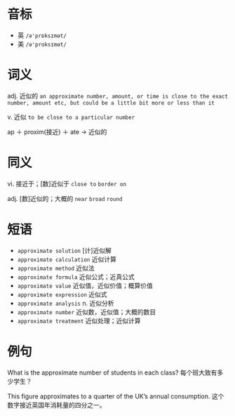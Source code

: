 # 音标

- 英 `/ə'prɒksɪmət/`
- 美 `/ə'prɑksɪmət/`

# 词义

adj. 近似的
`an approximate number, amount, or time is close to the exact number, amount etc, but could be a little bit more or less than it`

v. 近似
`to be close to a particular number`



ap ＋ proxim(接近) ＋ ate → 近似的

# 同义

vi. 接近于；[数]近似于
`close to` `border on`

adj. [数]近似的；大概的
`near` `broad` `round`

# 短语

- `approximate solution` [计]近似解
- `approximate calculation` 近似计算
- `approximate method` 近似法
- `approximate formula` 近似公式；近真公式
- `approximate value` 近似值，近似价值；概算价值
- `approximate expression` 近似式
- `approximate analysis` n. 近似分析
- `approximate number` 近似数，近似值；大概的数目
- `approximate treatment` 近似处理；近似计算

# 例句

What is the approximate number of students in each class?
每个班大致有多少学生？

This figure approximates to a quarter of the UK’s annual consumption.
这个数字接近英国年消耗量的四分之一。


